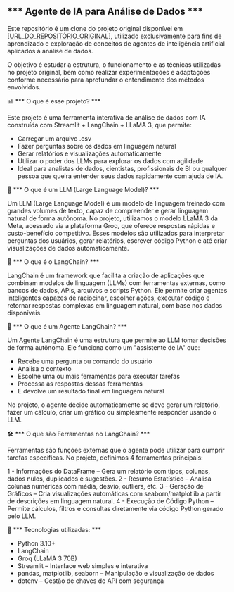 *** Agente de IA para Análise de Dados ***
---

Este repositório é um clone do projeto original disponível em [[URL_DO_REPOSITÓRIO_ORIGINAL](https://github.com/vqrca/projeto-langchain)], utilizado exclusivamente para fins de aprendizado e exploração de conceitos de agentes de inteligência artificial aplicados à análise de dados.

O objetivo é estudar a estrutura, o funcionamento e as técnicas utilizadas no projeto original, bem como realizar experimentações e adaptações conforme necessário para aprofundar o entendimento dos métodos envolvidos.

📊 *** O que é esse projeto? ***

Este projeto é uma ferramenta interativa de análise de dados com IA construída com Streamlit + LangChain + LLaMA 3, que permite:

- Carregar um arquivo .csv
- Fazer perguntas sobre os dados em linguagem natural
- Gerar relatórios e visualizações automaticamente
- Utilizar o poder dos LLMs para explorar os dados com agilidade
- Ideal para analistas de dados, cientistas, profissionais de BI ou qualquer pessoa que queira entender seus dados rapidamente com ajuda de IA.

🧠 *** O que é um LLM (Large Language Model)? ***

Um LLM (Large Language Model) é um modelo de linguagem treinado com grandes volumes de texto, capaz de compreender e gerar linguagem natural de forma autônoma. No projeto, utilizamos o modelo LLaMA 3 da Meta, acessado via a plataforma Groq, que oferece respostas rápidas e custo-benefício competitivo.
Esses modelos são utilizados para interpretar perguntas dos usuários, gerar relatórios, escrever código Python e até criar visualizações de dados automaticamente.

🔗 *** O que é o LangChain? ***

LangChain é um framework que facilita a criação de aplicações que combinam modelos de linguagem (LLMs) com ferramentas externas, como bancos de dados, APIs, arquivos e scripts Python.
Ele permite criar agentes inteligentes capazes de raciocinar, escolher ações, executar código e retornar respostas complexas em linguagem natural, com base nos dados disponíveis.

🤖 *** O que é um Agente LangChain? ***

Um Agente LangChain é uma estrutura que permite ao LLM tomar decisões de forma autônoma. Ele funciona como um "assistente de IA" que:

- Recebe uma pergunta ou comando do usuário
- Analisa o contexto
- Escolhe uma ou mais ferramentas para executar tarefas
- Processa as respostas dessas ferramentas
- E devolve um resultado final em linguagem natural

No projeto, o agente decide automaticamente se deve gerar um relatório, fazer um cálculo, criar um gráfico ou simplesmente responder usando o LLM.

🛠️ *** O que são Ferramentas no LangChain? ***

Ferramentas são funções externas que o agente pode utilizar para cumprir tarefas específicas. No projeto, definimos 4 ferramentas principais:

1 - Informações do DataFrame – Gera um relatório com tipos, colunas, dados nulos, duplicados e sugestões.
2 - Resumo Estatístico – Analisa colunas numéricas com média, desvio, outliers, etc.
3 - Geração de Gráficos – Cria visualizações automáticas com seaborn/matplotlib a partir de descrições em linguagem natural.
4 - Execução de Código Python – Permite cálculos, filtros e consultas diretamente via código Python gerado pelo LLM.

🚀 *** Tecnologias utilizadas: ***

- Python 3.10+
- LangChain
- Groq (LLaMA 3 70B)
- Streamlit – Interface web simples e interativa
- pandas, matplotlib, seaborn – Manipulação e visualização de dados
- dotenv – Gestão de chaves de API com segurança

